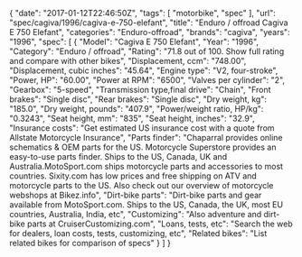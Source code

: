 {
    "date": "2017-01-12T22:46:50Z",
    "tags": [
        "motorbike",
        "spec"
    ],
    "url": "spec\/cagiva\/1996\/cagiva-e-750-elefant",
    "title": "Enduro \/ offroad Cagiva E 750 Elefant",
    "categories": "Enduro-offroad",
    "brands": "cagiva",
    "years": "1996",
    "spec": [
        {
            "Model": "Cagiva E 750 Elefant",
            "Year": "1996",
            "Category": "Enduro \/ offroad",
            "Rating": "71.8 out of 100. Show full rating and compare with other bikes",
            "Displacement, ccm": "748.00",
            "Displacement, cubic inches": "45.64",
            "Engine type": "V2, four-stroke",
            "Power, HP": "60.00",
            "Power at RPM": "6500",
            "Valves per cylinder": "2",
            "Gearbox": "5-speed",
            "Transmission type,final drive": "Chain",
            "Front brakes": "Single disc",
            "Rear brakes": "Single disc",
            "Dry weight, kg": "185.0",
            "Dry weight, pounds": "407.9",
            "Power\/weight ratio, HP\/kg": "0.3243",
            "Seat height, mm": "835",
            "Seat height, inches": "32.9",
            "Insurance costs": "Get estimated US insurance cost with a quote from Allstate Motorcycle Insurance",
            "Parts finder": "Chaparral provides online schematics & OEM parts for the US.   Motorcycle Superstore provides an easy-to-use parts finder. Ships to the US, Canada, UK and Australia.MotoSport.com ships motorcycle parts and accessories to most countries.    Sixity.com has low prices and free shipping on ATV and motorcycle parts to the US. Also check out our overview of motorcycle webshops at Bikez.info",
            "Dirt-bike parts": "Dirt-bike parts and gear available from MotoSport.com. Ships to the US, Canada, the UK, most EU countries, Australia, India, etc",
            "Customizing": "Also adventure and dirt-bike parts at CruiserCustomizing.com",
            "Loans, tests, etc": "Search the web for dealers, loan costs, tests, customizing, etc",
            "Related bikes": "List related bikes for comparison of specs"
        }
    ]
}